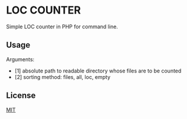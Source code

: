 # LOC COUNTER

Simple LOC counter in PHP for command line.

## Usage

Arguments:

* [1] absolute path to readable directory whose files are to be counted
* [2] sorting method: files, all, loc, empty

## License

[MIT](https://choosealicense.com/licenses/mit/)
